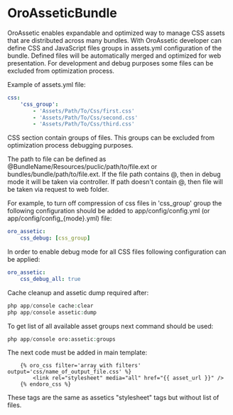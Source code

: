 OroAsseticBundle
========================

OroAssetic enables expandable and optimized way to manage CSS assets that are distributed across many bundles.
With OroAssetic developer can define CSS and JavaScript files groups in assets.yml configuration of the bundle. Defined
files will be automatically merged and optimized for web presentation. For development and debug purposes some files can
be excluded from optimization process.


Example of assets.yml file:
```yaml
css:
    'css_group':
        - 'Assets/Path/To/Css/first.css'
        - 'Assets/Path/To/Css/second.css'
        - 'Assets/Path/To/Css/third.css'
```

CSS section contain groups of files. This groups can be excluded from optimization process debugging purposes.

The path to file can be defined as @BundleName/Resources/puclic/path/to/file.ext or bundles/bundle/path/to/file.ext.
If the file path contains @, then in debug mode it will be taken via controller. If path doesn't contain @, then file
will be taken via request to web folder.

For example, to turn off compression of css files in 'css_group' group the following configuration should be added
to app/config/config.yml (or app/config/config_{mode}.yml) file:

```yaml
oro_assetic:
    css_debug: [css_group]
```
In order to enable debug mode for all CSS files following configuration can be applied:

```yaml
oro_assetic:
    css_debug_all: true
```

Cache cleanup and assetic dump required after:

```php
php app/console cache:clear
php app/console assetic:dump
```

To get list of all available asset groups next command should be used:

```php
php app/console oro:assetic:groups
```

The next code must be added in main template:

```
    {% oro_css filter='array with filters' output='css/name_of_output_file.css' %}
        <link rel="stylesheet" media="all" href="{{ asset_url }}" />
    {% endoro_css %}
```
These tags are the same as assetics "stylesheet" tags but without list of files.
